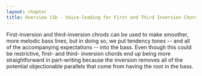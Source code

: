 ```yaml
---
layout: chapter
title: Overview 11b - Voice-leading for First and Third Inversion Chords
---
```


First-inversion and third-inversion chrods can be used to make smoother, more melodic bass lines, but in doing so, we put tendency tones -- and all of the accompanying expectations -- into the bass. Even though this could be restrictive, first- and third- inversion chords end up being more straightforward in part-writing because the inversion removes all of the potential objectionable parallels that come from having the root in the bass.
